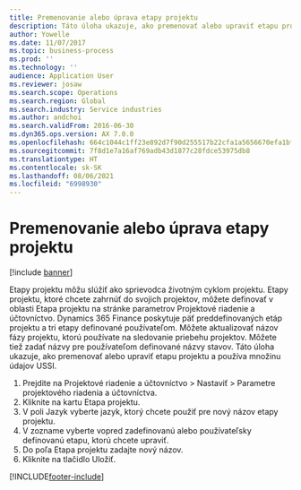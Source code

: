 ```yaml
---
title: Premenovanie alebo úprava etapy projektu
description: Táto úloha ukazuje, ako premenovať alebo upraviť etapu projektu.
author: Yowelle
ms.date: 11/07/2017
ms.topic: business-process
ms.prod: ''
ms.technology: ''
audience: Application User
ms.reviewer: josaw
ms.search.scope: Operations
ms.search.region: Global
ms.search.industry: Service industries
ms.author: andchoi
ms.search.validFrom: 2016-06-30
ms.dyn365.ops.version: AX 7.0.0
ms.openlocfilehash: 664c1044c1ff23e892d7f90d255517b22cfa1a5656670efa1bf15339c5ae2112
ms.sourcegitcommit: 7f8d1e7a16af769adb43d1877c28fdce53975db8
ms.translationtype: HT
ms.contentlocale: sk-SK
ms.lasthandoff: 08/06/2021
ms.locfileid: "6998930"
---
```

# <a name="rename-or-modify-a-project-stage"></a>Premenovanie alebo úprava etapy projektu

[!include [banner](../../includes/banner.md)]

Etapy projektu môžu slúžiť ako sprievodca životným cyklom projektu. Etapy projektu, ktoré chcete zahrnúť do svojich projektov, môžete definovať v oblasti Etapa projektu na stránke parametrov Projektové riadenie a účtovníctvo. Dynamics 365 Finance poskytuje päť preddefinovaných etáp projektu a tri etapy definované používateľom. Môžete aktualizovať názov fázy projektu, ktorú používate na sledovanie priebehu projektov. Môžete tiež zadať názvy pre používateľom definované názvy stavov. Táto úloha ukazuje, ako premenovať alebo upraviť etapu projektu a používa množinu údajov USSI.

1. Prejdite na Projektové riadenie a účtovníctvo > Nastaviť > Parametre projektového riadenia a účtovníctva.
2. Kliknite na kartu Etapa projektu.
3. V poli Jazyk vyberte jazyk, ktorý chcete použiť pre nový názov etapy projektu.
4. V zozname vyberte vopred zadefinovanú alebo používateľsky definovanú etapu, ktorú chcete upraviť. 
5. Do poľa Etapa projektu zadajte nový názov.
6. Kliknite na tlačidlo Uložiť.


[!INCLUDE[footer-include](../../includes/footer-banner.md)]